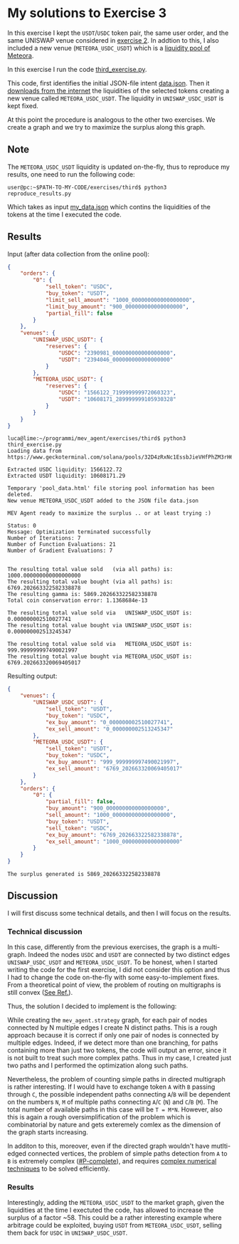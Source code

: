# My solutions to Exercise 3

In this exercise I kept the `USDT`/`USDC` token pair, the same user order, and the same UNISWAP venue considered in [exercise 2](../second/Exercise2.md). 
In addtion to this, I also included a new venue (`METEORA_USDC_USDT`) which is a [liquidity pool of Meteora](https://www.geckoterminal.com/solana/pools/32D4zRxNc1EssbJieVHfPhZM3rH6CzfUPrWUuWxD9prG).

In this exercise I run the code [third_exercise.py](third_exercise.py).

This code, first identifies the initial JSON-file intent [data.json](data.json). Then it [downloads from the internet](https://www.geckoterminal.com/solana/pools/32D4zRxNc1EssbJieVHfPhZM3rH6CzfUPrWUuWxD9prG) the liquidities of the selected tokens creating a new venue called `METEORA_USDC_USDT`. The liquidity in `UNISWAP_USDC_USDT` is kept fixed.

At this point the procedure is analogous to the other two exercises. We create a graph and we try to maximize the surplus along this graph.

## Note
The `METEORA_USDC_USDT` liquidity is updated on-the-fly, thus to reproduce my results, one need to run the following code:
```console
user@pc:~$PATH-TO-MY-CODE/exercises/third$ python3 reproduce_results.py
```
Which takes as input [my_data.json](my_data.json) which contins the liquidities of the tokens at the time I executed the code.


## Results
Input (after data collection from the online pool):
```json
{
    "orders": {
        "0": {
            "sell_token": "USDC",
            "buy_token": "USDT",
            "limit_sell_amount": "1000_000000000000000000",
            "limit_buy_amount": "900_000000000000000000",
            "partial_fill": false
        }
    },
    "venues": {
        "UNISWAP_USDC_USDT": {
            "reserves": {
                "USDC": "2390981_000000000000000000",
                "USDT": "2394046_000000000000000000"
            }
        },
        "METEORA_USDC_USDT": {
            "reserves": {
                "USDC": "1566122_719999999972060323",
                "USDT": "10608171_289999999105930328"
            }
        }
    }
}
```
```console
luca@lime:~/programmi/mev_agent/exercises/third$ python3 third_exercise.py
Loading data from https://www.geckoterminal.com/solana/pools/32D4zRxNc1EssbJieVHfPhZM3rH6CzfUPrWUuWxD9prG
 
Extracted USDC liquidity: 1566122.72
Extracted USDT liquidity: 10608171.29
 
Temporary 'pool_data.html' file storing pool information has been deleted.
New venue METEORA_USDC_USDT added to the JSON file data.json

MEV Agent ready to maximize the surplus .. or at least trying :)
 
Status: 0
Message: Optimization terminated successfully
Number of Iterations: 7
Number of Function Evaluations: 21
Number of Gradient Evaluations: 7
 
 
The resulting total value sold   (via all paths) is: 1000.000000000000000000
The resulting total value bought (via all paths) is: 6769.202663322582338878
The resulting gamma is: 5869.202663322582338878
Total coin conservation error: 1.1368684e-13
 
The resulting total value sold via   UNISWAP_USDC_USDT is: 0.000000002510027741
The resulting total value bought via UNISWAP_USDC_USDT is: 0.000000002513245347
 
The resulting total value sold via   METEORA_USDC_USDT is: 999.999999997490021997
The resulting total value bought via METEORA_USDC_USDT is: 6769.202663320069405017
```
Resulting output:
```json
{
    "venues": {
        "UNISWAP_USDC_USDT": {
            "sell_token": "USDT",
            "buy_token": "USDC",
            "ex_buy_amount": "0_000000002510027741",
            "ex_sell_amount": "0_000000002513245347"
        },
        "METEORA_USDC_USDT": {
            "sell_token": "USDT",
            "buy_token": "USDC",
            "ex_buy_amount": "999_999999997490021997",
            "ex_sell_amount": "6769_202663320069405017"
        }
    },
    "orders": {
        "0": {
            "partial_fill": false,
            "buy_amount": "900_000000000000000000",
            "sell_amount": "1000_000000000000000000",
            "buy_token": "USDT",
            "sell_token": "USDC",
            "ex_buy_amount": "6769_202663322582338878",
            "ex_sell_amount": "1000_000000000000000000"
        }
    }
}
```
```
The surplus generated is 5869_202663322582338878
```
## Discussion
I will first discuss some technical details, and then I will focus on the results.

### Technical discussion
In this case, differently from the previous exercises, the graph is a multi-graph. Indeed the nodes `USDC` and `USDT` are connected by two distinct edges `UNISWAP_USDC_USDT` and `METEORA_USDC_USDT`.
To be honest, when I started writing the code for the first exercise, I did not consider this option and thus I had to change the code on-the-fly with some easy-to-implement fixes.
From a theoretical point of view, the problem of routing on multigraphs is still convex ([See Ref.](https://hal.science/hal-03455981/file/goroen.pdf)).

Thus, the solution I decided to implement is the following:

While creating the `mev_agent.strategy` graph, for each pair of nodes connected by N multiple edges I create N distinct paths. This is a rough approach because it is correct if only one pair of nodes is connected by multiple edges. Indeed, if we detect more than one branching, for paths containing more than just two tokens, the code will output an error, since it is not built to treat such more complex paths. Thus in my case, I created just two paths and I performed the optimization along such paths.

Nevertheless, the problem of counting simple paths in directed multigraph is rather interesting. If I would have to exchange token `A` with `B` passing through `C`, the possible independent paths connecting `A`/`B` will be dependent on the numbers `N`, `M` of multiple paths connecting `A`/`C` (`N`) and `C`/`B` (`M`). The total number of available paths in this case will be `T = M*N`. However, also this is again a rough oversimplification of the problem which is combinatorial by nature and gets exteremely comlex as the dimension of the graph starts increasing. 

In additon to this, moreover, even if the directed graph wouldn't have mutlti-edged connected vertices, the problem of simple paths detection from `A` to `B` is extremely complex ([#P-complete](https://epubs.siam.org/doi/abs/10.1137/0208032)), and requires [complex numerical techniques](https://arxiv.org/pdf/2103.06102) to be solved efficiently.

### Results
Interestingly, adding the `METEORA_USDC_USDT` to the market graph, given the liquidities at the time I exectuted the code, has allowed to increase the surplus of a factor ~58. This could be a rather interesting example where arbitrage could be exploited, buying `USDT` from `METEORA_USDC_USDT`, selling them back for `USDC` in `UNISWAP_USDC_USDT`.
